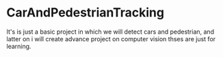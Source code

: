 # CarAndPedestrianTracking
 It's is just a basic project in which we will detect cars and pedestrian, and latter on i will create advance project on computer vision thses are just for learning.

